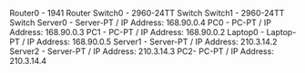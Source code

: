 Router0 - 1941 Router
Switch0 - 2960-24TT Switch 
Switch1 - 2960-24TT Switch
Server0 - Server-PT / IP Address: 168.90.0.4
PC0 - PC-PT / IP Address: 168.90.0.3
PC1 - PC-PT / IP Address: 168.90.0.2
Laptop0 - Laptop-PT / IP Address: 168.90.0.5
Server1 - Server-PT / IP Address: 210.3.14.2
Server2 - Server-PT / IP Address: 210.3.14.3
PC2- PC-PT / IP Address: 210.3.14.4